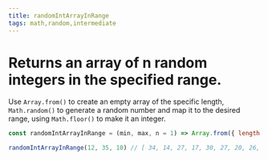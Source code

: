 ```yaml
---
title: randomIntArrayInRange
tags: math,random,intermediate
---
```


# Returns an array of n random integers in the specified range.

Use `Array.from()` to create an empty array of the specific length, `Math.random()` to generate a random number and map it to the desired range, using `Math.floor()` to make it an integer.

```js
const randomIntArrayInRange = (min, max, n = 1) => Array.from({ length: n }, () => Math.floor(Math.random() * (max - min + 1)) + min)
```

```js
randomIntArrayInRange(12, 35, 10) // [ 34, 14, 27, 17, 30, 27, 20, 26, 21, 14 ]
```
